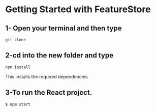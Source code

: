 # Getting Started with FeatureStore

## 1- Open your terminal and then type
    git clone 

## 2-cd into the new folder and type
    npm install

   This installs the required dependencies

## 3-To run the React project.
    $ npm start
